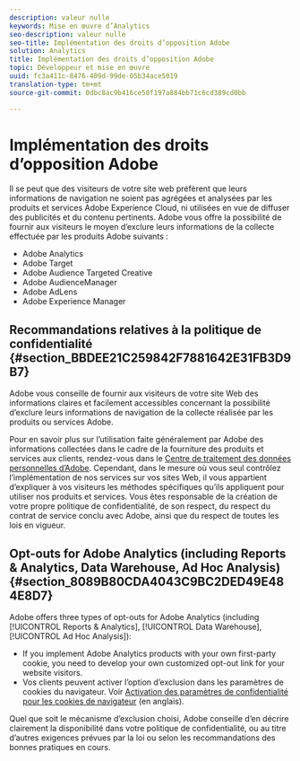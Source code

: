 ```yaml
---
description: valeur nulle
keywords: Mise en œuvre d’Analytics
seo-description: valeur nulle
seo-title: Implémentation des droits d’opposition Adobe
solution: Analytics
title: Implémentation des droits d’opposition Adobe
topic: Développeur et mise en œuvre
uuid: fc3a411c-8476-409d-99de-05b34ace5019
translation-type: tm+mt
source-git-commit: 0dbc8ac9b416ce50f197a884bb71c6cd389cd0bb

---
```



# Implémentation des droits d’opposition Adobe

Il se peut que des visiteurs de votre site web préfèrent que leurs informations de navigation ne soient pas agrégées et analysées par les produits et services Adobe Experience Cloud, ni utilisées en vue de diffuser des publicités et du contenu pertinents. Adobe vous offre la possibilité de fournir aux visiteurs le moyen d’exclure leurs informations de la collecte effectuée par les produits Adobe suivants :

* Adobe Analytics
* Adobe Target
* Adobe Audience Targeted Creative
* Adobe AudienceManager
* Adobe AdLens
* Adobe Experience Manager

## Recommandations relatives à la politique de confidentialité {#section_BBDEE21C259842F7881642E31FB3D9B7}

Adobe vous conseille de fournir aux visiteurs de votre site Web des informations claires et facilement accessibles concernant la possibilité d’exclure leurs informations de navigation de la collecte réalisée par les produits ou services Adobe.

Pour en savoir plus sur l’utilisation faite généralement par Adobe des informations collectées dans le cadre de la fourniture des produits et services aux clients, rendez-vous dans le [Centre de traitement des données personnelles d’Adobe](https://www.adobe.com/privacy.html). Cependant, dans le mesure où vous seul contrôlez l’implémentation de nos services sur vos sites Web, il vous appartient d’expliquer à vos visiteurs les méthodes spécifiques qu’ils appliquent pour utiliser nos produits et services. Vous êtes responsable de la création de votre propre politique de confidentialité, de son respect, du respect du contrat de service conclu avec Adobe, ainsi que du respect de toutes les lois en vigueur.

## Opt-outs for Adobe Analytics (including Reports &amp; Analytics, Data Warehouse, Ad Hoc Analysis) {#section_8089B80CDA4043C9BC2DED49E484E8D7}

Adobe offers three types of opt-outs for Adobe Analytics (including [!UICONTROL Reports &amp; Analytics], [!UICONTROL Data Warehouse], [!UICONTROL Ad Hoc Analysis]):

* If you implement Adobe Analytics products with your own first-party cookie, you need to develop your own customized opt-out link for your website visitors.[](../../../implement/js-implementation/data-collection/opt-out-link.md#concept_C2C4F19811A445EF9E9BEAC709B568A9)
* Vos clients peuvent activer l’option d’exclusion dans les paramètres de cookies du navigateur. Voir [Activation des paramètres de confidentialité pour les cookies de navigateur](https://marketing.adobe.com/resources/help/en_US/whitepapers/cookies/browser_cookie_settings.html) (en anglais).

Quel que soit le mécanisme d’exclusion choisi, Adobe conseille d’en décrire clairement la disponibilité dans votre politique de confidentialité, ou au titre d’autres exigences prévues par la loi ou selon les recommandations des bonnes pratiques en cours.
